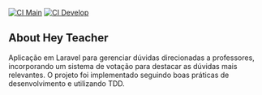[![CI Main](https://github.com/SilvioLucasDev/hey-teacher-laravel/actions/workflows/laravel.yml/badge.svg?branch=main)](https://github.com/SilvioLucasDev/hey-teacher-laravel/actions/workflows/laravel.yml)
[![CI Develop](https://github.com/SilvioLucasDev/hey-teacher-laravel/actions/workflows/laravel.yml/badge.svg?branch=develop)](https://github.com/SilvioLucasDev/hey-teacher-laravel/actions/workflows/laravel.yml)

## About Hey Teacher

Aplicação em Laravel para gerenciar dúvidas direcionadas a professores, incorporando um sistema de votação para destacar as dúvidas mais relevantes. O projeto foi implementado seguindo boas práticas de desenvolvimento e utilizando TDD.
